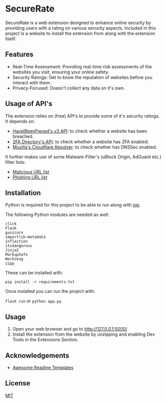 
# SecureRate

SecureRate is a web extension designed to enhance online security by providing users with a rating on various security aspects.
Included in this project is a website to install the extension from along with the extension itself.


## Features

- Real-Time Assessment: Providing real-time risk assessments of the websites you visit, ensuring your online safety.
- Security Ratings: Get to know the reputation of websites before you interact with them.
- Privacy-Focused: Doesn't collect any data on it's own.

## Usage of API's
The extension relies on (free) API's to provide some of it's security ratings.
It depends on:

- [HaveIBeenPwned's v3 API](https://haveibeenpwned.com/API/v3): to check whether a website has been breached.
- [2FA Directory's API](https://2fa.directory/api/): to check whether a website has 2FA enabled.
- [Mozilla's Cloudflare Resolver](https://developers.cloudflare.com/1.1.1.1/privacy/cloudflare-resolver-firefox/): to check whether has DNSSec enabled.

It further makes use of some Malware-Filter's (uBlock Origin, AdGuard etc.) filter lists:
- [Malicious URL list](https://gitlab.com/malware-filter/urlhaus-filter)
- [Phishing URL list](https://gitlab.com/malware-filter/phishing-filter)

## Installation
Python is required for this project to be able to run along with [pip](https://pip.pypa.io/en/stable/).

The following Python modules are needed as well:

```
click
Flask
gunicorn
importlib-metadata
inflection
itsdangerous
Jinja2
MarkupSafe
Werkzeug
zipp
```
These can be installed with:

```pip install -r requirements.txt```

Once installed you can run the project with:

```flask run```
or ```python app.py```.


## Usage

1. Open your web browser and go to http://127.0.0.1:5000/
2. Install the extension from the website by unzipping and enabling Dev Tools in the Extensions Section.

## Acknowledgements

 - [Awesome Readme Templates](https://awesomeopensource.com/project/elangosundar/awesome-README-templates)


## License

[MIT](https://choosealicense.com/licenses/mit/)


